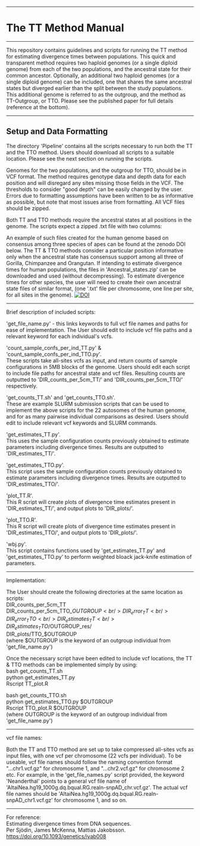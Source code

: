 ---------------------------------------------------------
# The TT Method Manual
---------------------------------------------------------

This repository contains guidelines and scripts for running the TT method for estimating divergence times between populations. This quick and transparent method requires two haploid genomes (or a single diploid genome) from each of the two populations, and the ancestral state for their common ancestor. Optionally, an additional two haploid genomes (or a single diploid genome) can be included, one that shares the same ancestral states but diverged earlier than the split between the study populations. This additional genome is referred to as the outgroup, and the method as TT-Outgroup, or TTO. Please see the published paper for full details (reference at the bottom). 

---------------------------------------------------------
## Setup and Data Formatting

The directory 'Pipeline' contains all the scripts necessary to run both the TT and the TTO method. Users should download all scripts to a suitable location. Please see the next section on running the scripts. 

Genomes for the two populations, and the outgroup for TTO, should be in VCF format. The method requires genotype data and depth data for each position and will disregard any sites missing those fields in the VCF. The thresholds to consider "good depth" can be easily changed by the user. Errors due to formatting assumptions have been written to be as informative as possible, but note that most issues arise from formatting. All VCF files should be zipped.

Both TT and TTO methods require the ancestral states at all positions in the genome. The scripts expect a zipped .txt file with two columns: 

An example of such files created for the human genome based on consensus among three species of apes can be found at the zenodo DOI below. The TT & TTO methods consider a particular position informative only when the ancestral state has consensus support among all three of Gorilla, Chimpanzee and Orangutan. If intending to estimate divergence times for human populations, the files in 'Ancestral_states.zip' can be downloaded and used (without decompressing). To estimate divergence times for other species, the user will need to create their own ancestral state files of similar format, (one '.txt' file per chromosome, one line per site, for all sites in the genome).
[![DOI](https://zenodo.org/badge/DOI/10.5281/zenodo.4441887.svg)](https://doi.org/10.5281/zenodo.4441887)

---------------------------------------------------------

Brief description of included scripts:

'get_file_name.py' - this links keywords to full vcf file names and paths for ease of implementation. The User should edit to include vcf file paths and a relevant keyword for each individual's vcfs.

'count_sample_confs_per_ind_TT.py' & 'count_sample_confs_per_ind_TTO.py'.<br/>
These scripts take all-sites vcfs as input, and return counts of sample configurations in 5MB blocks of the genome. Users should edit each script to include file paths for ancestral state and vcf files. Resulting counts are outputted to 'DIR_counts_per_5cm_TT/' and 'DIR_counts_per_5cm_TTO/' respectively.

'get_counts_TT.sh' and 'get_counts_TTO.sh'.<br/>
These are example SLURM submission scripts that can be used to implement the above scripts for the 22 autosomes of the human genome, and for as many pairwise individual comparisons as desired. Users should edit to include relevant vcf keywords and SLURM commands.

'get_estimates_TT.py'.<br/>
This uses the sample configuration counts previously obtained to estimate parameters including divergence times. Results are outputted to 'DIR_estimates_TT/'.

'get_estimates_TTO.py'.<br/>
This script uses the sample configuration counts previously obtained to estimate parameters including divergence times. Results are outputted to 'DIR_estimates_TTO/'.

'plot_TT.R'.<br/>
This R script will create plots of divergence time estimates present in 'DIR_estimates_TT/', and output plots to 'DIR_plots/'.

'plot_TTO.R'.<br/>
This R script will create plots of divergence time estimates present in 'DIR_estimates_TTO/', and output plots to 'DIR_plots/'.

'wbj.py'.<br/>
This script contains functions used by 'get_estimates_TT.py' and 'get_estimates_TTO.py' to perform weighted bloack jack-knife estimation of parameters.

---------------------------------------------------------

Implementation:

The User should create the following directories at the same location as scripts:<br/>
DIR_counts_per_5cm_TT<br/>
DIR_counts_per_5cm_TTO_$OUTGROUP<br/>
DIR_error_TT<br/>
DIR_error_TTO<br/>
DIR_estimates_TT<br/>
DIR_estimates_TTO/$OUTGROUP_res/<br/> 
DIR_plots/TTO_$OUTGROUP<br/>
(where $OUTGROUP is the keyword of an outgroup individual from 'get_file_name.py')

Once the necessary script have been edited to include vcf locations, the TT & TTO methods can be implemented simply by using:<br/>
bash get_counts_TT.sh<br/>
python get_estimates_TT.py<br/>
Rscript TT_plot.R

bash get_counts_TTO.sh<br/>
python get_estimates_TTO.py $OUTGROUP<br/> 
Rscript TTO_plot.R $OUTGROUP<br/> 
(where OUTGROUP is the keyword of an outgroup individual from 'get_file_name.py')


---------------------------------------------------------

vcf file names:

Both the TT and TTO method are set up to take compressed all-sites vcfs as input files, with one vcf per chromosome (22 vcfs per individual). To be useable, vcf file names should follow the naming convention format "...chr1.vcf.gz" for chromosome 1, and "...chr2.vcf.gz" for chromosome 2 etc. For example, in the 'get_file_names.py' script provided, the keyword 'Neanderthal' points to a general vcf file name of 'AltaiNea.hg19_1000g.dq.bqual.RG.realn-snpAD_chr.vcf.gz'. The actual vcf file names should be 'AltaiNea.hg19_1000g.dq.bqual.RG.realn-snpAD_chr1.vcf.gz' for chromosome 1, and so on.

---------------------------------------------------------

For reference:<br/>
Estimating divergence times from DNA sequences.<br/>
Per Sjödin, James McKenna, Mattias Jakobsson.<br/>
https://doi.org/10.1093/genetics/iyab008








